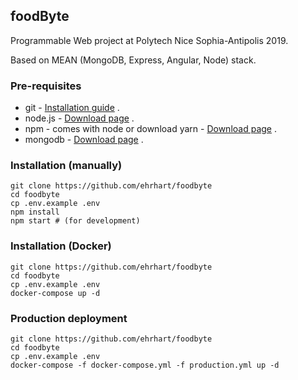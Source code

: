 ## foodByte

Programmable Web project at Polytech Nice Sophia-Antipolis 2019.

Based on MEAN (MongoDB, Express, Angular, Node) stack.

### Pre-requisites
* git - [Installation guide](https://www.linode.com/docs/development/version-control/how-to-install-git-on-linux-mac-and-windows/) .  
* node.js - [Download page](https://nodejs.org/en/download/) .  
* npm - comes with node or download yarn - [Download page](https://yarnpkg.com/lang/en/docs/install) .  
* mongodb - [Download page](https://www.mongodb.com/download-center/community) .  

### Installation (manually)
``` 
git clone https://github.com/ehrhart/foodbyte
cd foodbyte
cp .env.example .env
npm install
npm start # (for development)
```

### Installation (Docker)
``` 
git clone https://github.com/ehrhart/foodbyte
cd foodbyte
cp .env.example .env
docker-compose up -d
```

### Production deployment
```
git clone https://github.com/ehrhart/foodbyte
cd foodbyte
cp .env.example .env
docker-compose -f docker-compose.yml -f production.yml up -d
```
